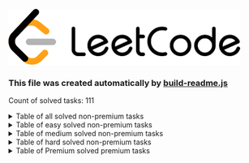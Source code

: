![Logo](./leetcode.png)
### This file was created automatically by [build-readme.js](./build-readme.js)
Count of solved tasks: 111

<details>
<summary>Table of all solved non-premium tasks</summary>
<p>

| LeetCode ID | Difficulty  | Name           | Solution       |
|:-----------:|:-----------:|:--------------:|:--------------:|
|3|medium|[Longest Substring Without Repeating Characters](https://leetcode.com/problems/longest-substring-without-repeating-characters/)|[Longest-Substring-Without-Repeating-Characters.js](./leetcode/Longest-Substring-Without-Repeating-Characters.js)|
|5|medium|[Longest Palindromic Substring](https://leetcode.com/problems/longest-palindromic-substring/)|[Longest-Palindromic-Substring.js](./leetcode/Longest-Palindromic-Substring.js)|
|9|easy|[Palindrome Number](https://leetcode.com/problems/palindrome-number/)|[Palindrome-Number.js](./leetcode/Palindrome-Number.js)|
|14|easy|[Longest Common Prefix](https://leetcode.com/problems/longest-common-prefix)|[Longest-Common-Prefix.js](./leetcode/Longest-Common-Prefix.js)|
|15|medium|[3Sum](https://leetcode.com/problems/3sum/)|[3Sum.js](./leetcode/3Sum.js)|
|16|medium|[ 3Sum Closest](https://leetcode.com/problems/3sum-closest/)|[3Sum-Closest.js](./leetcode/3Sum-Closest.js)|
|19|medium|[Remove Nth Node From End of List](https://leetcode.com/problems/remove-nth-node-from-end-of-list/)|[Remove-Nth-Node-From-End-of-List.js](./leetcode/Remove-Nth-Node-From-End-of-List.js)|
|20|easy|[Valid Parentheses](https://leetcode.com/problems/valid-parentheses/)|[Valid-Parentheses.js](./leetcode/Valid-Parentheses.js)|
|21|easy|[Merge Two Sorted Lists](https://leetcode.com/problems/merge-two-sorted-lists/)|[Merge-Two-Sorted-Lists.js](./leetcode/Merge-Two-Sorted-Lists.js)|
|53|easy|[ Maximum Subarray](https://leetcode.com/problems/maximum-subarray/)|[Maximum-Subarray.js](./leetcode/Maximum-Subarray.js)|
|54|medium|[Spiral Matrix](https://leetcode.com/problems/spiral-matrix/)|[Spiral-Matrix.js](./leetcode/Spiral-Matrix.js)|
|56|medium|[Merge Intervals](https://leetcode.com/problems/merge-intervals/)|[Merge-Intervals.js](./leetcode/Merge-Intervals.js)|
|57|medium|[Insert Interval](https://leetcode.com/problems/insert-interval/)|[Insert-Interval.js](./leetcode/Insert-Interval.js)|
|59|medium|[Spiral Matrix II](https://leetcode.com/problems/spiral-matrix-ii)|[Spiral-Matrix-II.js](./leetcode/Spiral-Matrix-II.js)|
|62|medium|[Unique Paths](https://leetcode.com/problems/unique-paths/)|[Unique-Paths.js](./leetcode/Unique-Paths.js)|
|63|medium|[Unique Paths II](https://leetcode.com/problems/unique-paths-ii/)|[Unique-Paths-II.js](./leetcode/Unique-Paths-II.js)|
|70|easy|[Climbing Stairs](https://leetcode.com/problems/climbing-stairs/)|[Climbing-Stairs.js](./leetcode/Climbing-Stairs.js)|
|83|easy|[Remove Duplicates from Sorted List](https://leetcode.com/problems/remove-duplicates-from-sorted-list/)|[Remove-Duplicates-from-Sorted-List.js](./leetcode/Remove-Duplicates-from-Sorted-List.js)|
|94|easy|[Binary Tree Inorder Traversal](https://leetcode.com/problems/binary-tree-inorder-traversal/)|[Binary-Tree-Inorder-Traversal.js](./leetcode/Binary-Tree-Inorder-Traversal.js)|
|98|medium|[Validate Binary Search Tree](https://leetcode.com/problems/validate-binary-search-tree/)|[Validate-Binary-Search-Tree.js](./leetcode/Validate-Binary-Search-Tree.js)|
|100|easy|[Same Tree](https://leetcode.com/problems/same-tree/)|[Same-Tree.js](./leetcode/Same-Tree.js)|
|101|easy|[Symmetric Tree](https://leetcode.com/problems/symmetric-tree/)|[Symmetric-Tree.js](./leetcode/Symmetric-Tree.js)|
|102|medium|[Binary Tree Level Order Traversal](https://leetcode.com/problems/n-ary-tree-preorder-traversal/)|[Binary-Tree-Level-Order-Traversal.js](./leetcode/Binary-Tree-Level-Order-Traversal.js)|
|108|easy|[Convert Sorted Array to Binary Search Tree](https://leetcode.com/problems/convert-sorted-array-to-binary-search-tree/)|[Convert-Sorted-Array-to-Binary-Search-Tree.js](./leetcode/Convert-Sorted-Array-to-Binary-Search-Tree.js)|
|110|easy|[Balanced Binary Tree](https://leetcode.com/problems/balanced-binary-tree/)|[Balanced-Binary-Tree.js](./leetcode/Balanced-Binary-Tree.js)|
|125|easy|[Valid Palindrome](https://leetcode.com/problems/valid-palindrome/)|[Valid-Palindrome.js](./leetcode/Valid-Palindrome.js)|
|136|easy|[Single Number](https://leetcode.com/problems/single-number/)|[Single-Number.js](./leetcode/Single-Number.js)|
|141|easy|[Linked List Cycle](https://leetcode.com/problems/linked-list-cycle/)|[Linked-List-Cycle.js](./leetcode/Linked-List-Cycle.js)|
|142|medium|[Linked List Cycle II](https://leetcode.com/problems/linked-list-cycle-ii/)|[Linked-List-Cycle-II.js](./leetcode/Linked-List-Cycle-II.js)|
|143|medium|[Reorder List](https://leetcode.com/problems/reorder-list/)|[Reorder-List.js](./leetcode/Reorder-List.js)|
|144|easy|[Binary Tree Preorder Traversal](https://leetcode.com/problems/binary-tree-preorder-traversal/)|[Binary-Tree-Preorder-Traversal.js](./leetcode/Binary-Tree-Preorder-Traversal.js)|
|148|medium|[Sort List](https://leetcode.com/problems/sort-list/)|[Sort-List.js](./leetcode/Sort-List.js)|
|149|hard|[Max Points on a Line](https://leetcode.com/problems/max-points-on-a-line/)|[Max-Points-on-a-Line.js](./leetcode/Max-Points-on-a-Line.js)|
|152|medium|[Maximum Product Subarray](https://leetcode.com/problems/maximum-product-subarray/)|[Maximum-Product-Subarray.js](./leetcode/Maximum-Product-Subarray.js)|
|200|medium|[Number of Islands](https://leetcode.com/problems/number-of-islands/)|[Number-of-Islands.js](./leetcode/Number-of-Islands.js)|
|202|easy|[Happy Number](https://leetcode.com/problems/happy-number/)|[Happy-Number.js](./leetcode/Happy-Number.js)|
|203|easy|[Remove Linked List Elements](https://leetcode.com/problems/remove-linked-list-elements/)|[Remove-Linked-List-Elements.js](./leetcode/Remove-Linked-List-Elements.js)|
|205|easy|[Isomorphic Strings](https://leetcode.com/problems/isomorphic-strings/)|[Isomorphic-Strings.js](./leetcode/Isomorphic-Strings.js)|
|206|easy|[Reverse Linked List](https://leetcode.com/problems/reverse-linked-list/)|[Odd-Even-Linked-List.js](./leetcode/Odd-Even-Linked-List.js)|
|206|easy|[Reverse Linked List](https://leetcode.com/problems/reverse-linked-list/)|[Reverse-Linked-List.js](./leetcode/Reverse-Linked-List.js)|
|209|medium|[Minimum Size Subarray Sum](https://leetcode.com/problems/minimum-size-subarray-sum/)|[Minimum-Size-Subarray-Sum.js](./leetcode/Minimum-Size-Subarray-Sum.js)|
|217|easy|[Contains Duplicate](https://leetcode.com/problems/contains-duplicate/)|[Contains-Duplicate.js](./leetcode/Contains-Duplicate.js)|
|226|easy|[Invert Binary Tree](https://leetcode.com/problems/invert-binary-tree/)|[Invert-Binary-Tree.js](./leetcode/Invert-Binary-Tree.js)|
|232|medium|[Implement Queue using Stacks](https://leetcode.com/problems/implement-queue-using-stacks/)|[Implement-Queue-using-Stacks.js](./leetcode/Implement-Queue-using-Stacks.js)|
|234|easy|[Palindrome Linked List](https://leetcode.com/problems/palindrome-linked-list/)|[Palindrome-Linked-List.js](./leetcode/Palindrome-Linked-List.js)|
|235|medium|[Lowest Common Ancestor of a Binary Search Tree](https://leetcode.com/problems/lowest-common-ancestor-of-a-binary-search-tree/)|[Lowest-Common-Ancestor-of-a-Binary-Search-Tree.js](./leetcode/Lowest-Common-Ancestor-of-a-Binary-Search-Tree.js)|
|242|easy|[Valid Anagram](https://leetcode.com/problems/valid-anagram/)|[Valid-Anagram.js](./leetcode/Valid-Anagram.js)|
|268|easy|[Missing Number](https://leetcode.com/problems/missing-number/)|[Gas-Station.js](./leetcode/Gas-Station.js)|
|268|easy|[Missing Number](https://leetcode.com/problems/missing-number/)|[Missing-Number.js](./leetcode/Missing-Number.js)|
|278|easy|[First Bad Point](https://leetcode.com/problems/first-bad-version/)|[First-Bad-Point.js](./leetcode/First-Bad-Point.js)|
|283|easy|[Move Zeroes](https://leetcode.com/problems/move-zeroes/)|[Move-Zeroes.js](./leetcode/Move-Zeroes.js)|
|290|easy|[Word Pattern](https://leetcode.com/problems/word-pattern/)|[Word-Pattern.js](./leetcode/Word-Pattern.js)|
|299|medium|[Bulls and Cows](https://leetcode.com/problems/bulls-and-cows/)|[Bulls-and-Cows.js](./leetcode/Bulls-and-Cows.js)|
|344|easy|[Reverse String](https://leetcode.com/problems/reverse-string/)|[Reverse-String.js](./leetcode/Reverse-String.js)|
|349|easy|[Intersection of Two Arrays](https://leetcode.com/problems/intersection-of-two-arrays/)|[Intersection-of-Two-Arrays.js](./leetcode/Intersection-of-Two-Arrays.js)|
|350|easy|[Intersection of Two Arrays II](https://leetcode.com/problems/intersection-of-two-arrays-ii/)|[Intersection-of-Two-Arrays-II.js](./leetcode/Intersection-of-Two-Arrays-II.js)|
|387|easy|[First Unique Character in a String](https://leetcode.com/problems/first-unique-character-in-a-string/)|[First-Unique-Character-in-a-String.js](./leetcode/First-Unique-Character-in-a-String.js)|
|392|easy|[Is Subsequence](https://leetcode.com/problems/is-subsequence/)|[Is-Subsequence.js](./leetcode/Is-Subsequence.js)|
|394|medium|[Decode String](https://leetcode.com/problems/decode-string/)|[Decode-String.js](./leetcode/Decode-String.js)|
|395|medium|[Longest Substring with At Least K Repeating Characters](https://leetcode.com/problems/longest-substring-with-at-least-k-repeating-characters)|[Longest-Substring-with-At-Least-K-Repeating-Characters.js](./leetcode/Longest-Substring-with-At-Least-K-Repeating-Characters.js)|
|409|easy|[Longest Palindrome](https://leetcode.com/problems/longest-palindrome/)|[Longest-Palindrome.js](./leetcode/Longest-Palindrome.js)|
|424|medium|[Longest Repeating Character Replacement](https://leetcode.com/problems/longest-repeating-character-replacement/)|[Longest-Repeating-Character-Replacement.js](./leetcode/Longest-Repeating-Character-Replacement.js)|
|435|medium|[Non-overlapping Intervals](https://leetcode.com/problems/non-overlapping-intervals/)|[Non-overlapping-Intervals.js](./leetcode/Non-overlapping-Intervals.js)|
|438|medium|[Find All Anagrams in a String](https://leetcode.com/problems/find-all-anagrams-in-a-string/)|[Find-all-anagrams-in-a-string.js](./leetcode/Find-all-anagrams-in-a-string.js)|
|448|easy|[Find All Numbers Disappeared in an Array](https://leetcode.com/problems/find-all-numbers-disappeared-in-an-array/)|[Find-All-Numbers-Disappeared-in-an-Array.js](./leetcode/Find-All-Numbers-Disappeared-in-an-Array.js)|
|452|medium|[Minimum Number of Arrows to Burst Balloons](https://leetcode.com/problems/minimum-number-of-arrows-to-burst-balloons/)|[Minimum-Number-of-Arrows-to-Burst-Balloons.js](./leetcode/Minimum-Number-of-Arrows-to-Burst-Balloons.js)|
|485|easy|[Max Consecutive Ones](https://leetcode.com/problems/max-consecutive-ones/)|[Max-Consecutive-Ones.js](./leetcode/Max-Consecutive-Ones.js)|
|509|easy|[Fibonacci Number](https://leetcode.com/problems/fibonacci-number/)|[Fibonacci-Number.js](./leetcode/Fibonacci-Number.js)|
|520|easy|[Detect Capital](https://leetcode.com/problems/detect-capital/)|[Detect-Capital.js](./leetcode/Detect-Capital.js)|
|541|easy|[Reverse String II](https://leetcode.com/problems/reverse-string-ii/)|[Reverse-String-II.js](./leetcode/Reverse-String-II.js)|
|543|easy|[Diameter of Binary Tree](https://leetcode.com/problems/diameter-of-binary-tree/)|[Diameter-of-Binary-Tree.js](./leetcode/Diameter-of-Binary-Tree.js)|
|557|easy|[Reverse Words in a String III](https://leetcode.com/problems/reverse-words-in-a-string-iii/)|[Reverse-Words-in-a-String-III.js](./leetcode/Reverse-Words-in-a-String-III.js)|
|560|medium|[Subarray Sum Equals K](https://leetcode.com/problems/subarray-sum-equals-k/)|[Subarray-Sum-Equals-K.js](./leetcode/Subarray-Sum-Equals-K.js)|
|589|easy|[N-ary Tree Preorder Traversal](https://leetcode.com/problems/n-ary-tree-preorder-traversal/)|[N-ary-Tree-Preorder-Traversal.js](./leetcode/N-ary-Tree-Preorder-Traversal.js)|
|590|easy|[N-ary Tree Postorder Traversal](https://leetcode.com/problems/n-ary-tree-preorder-traversal/)|[N-ary-Tree-Postorder-Traversal.js](./leetcode/N-ary-Tree-Postorder-Traversal.js)|
|628|easy|[Maximum Product of Three Numbers](https://leetcode.com/problems/maximum-product-of-three-numbers/)|[Maximum-Product-of-Three-Numbers.js](./leetcode/Maximum-Product-of-Three-Numbers.js)|
|692|medium|[Top K Frequent Words](https://leetcode.com/problems/top-k-frequent-words/)|[Top-K-Frequent-Words.js](./leetcode/Top-K-Frequent-Words.js)|
|697|easy|[Degree of an Array](https://leetcode.com/problems/degree-of-an-array/)|[Degree-of-an-Array.js](./leetcode/Degree-of-an-Array.js)|
|704|easy|[Binary Search](https://leetcode.com/problems/binary-search/)|[Binary-Search.js](./leetcode/Binary-Search.js)|
|713|medium|[Subarray Product Less Than K](https://leetcode.com/problems/subarray-product-less-than-k/)|[Subarray-Product-Less-Than-K.js](./leetcode/Subarray-Product-Less-Than-K.js)|
|724|easy|[Find Pivot Index](https://leetcode.com/problems/find-pivot-index/)|[Find-Pivot-Index.js](./leetcode/Find-Pivot-Index.js)|
|733|easy|[Backspace String Compare](https://leetcode.com/problems/flood-fill/)|[Flood-fill.js](./leetcode/Flood-fill.js)|
|746|easy|[Min Cost Climbing Stairs](https://leetcode.com/problems/min-cost-climbing-stairs/)|[Min-Cost-Climbing-Stairs.js](./leetcode/Min-Cost-Climbing-Stairs.js)|
|763|medium|[Partition Labels](https://leetcode.com/problems/partition-labels/)|[Partition-Labels.js](./leetcode/Partition-Labels.js)|
|844|easy|[Backspace String Compare](https://leetcode.com/problems/backspace-string-compare/)|[Backspace-String-Compare.js](./leetcode/Backspace-String-Compare.js)|
|852|easy|[Peak Index in a Mountain Array](https://leetcode.com/problems/peak-index-in-a-mountain-array/)|[Peak-Index-in-a-Mountain-Array.js](./leetcode/Peak-Index-in-a-Mountain-Array.js)|
|876|easy|[Middle of the Linked List](https://leetcode.com/problems/middle-of-the-linked-list/)|[Middle-of-the-Linked-List.js](./leetcode/Middle-of-the-Linked-List.js)|
|920|easy|[Meeting Rooms](https://leetcode.com/problems/meeting-rooms/)|[Metting-rooms.js](./leetcode/Metting-rooms.js)|
|944|easy|[Delete Columns to Make Sorted](https://leetcode.com/problems/delete-columns-to-make-sorted/)|[Delete-Columns-to-Make-Sorted.js](./leetcode/Delete-Columns-to-Make-Sorted.js)|
|977|easy|[Squares of a Sorted Array](https://leetcode.com/problems/squares-of-a-sorted-array/)|[Squares-of-a-Sorted-Array.js](./leetcode/Squares-of-a-Sorted-Array.js)|
|1004|medium|[Max Consecutive Ones III](https://leetcode.com/problems/max-consecutive-ones-iii/)|[Max-Consecutive-Ones-III.js](./leetcode/Max-Consecutive-Ones-III.js)|
|1040|medium|[Moving Stones Until Consecutive II](https://leetcode.com/problems/moving-stones-until-consecutive-ii/)|[Moving-Stones-Until-Consecutive-II.js](./leetcode/Moving-Stones-Until-Consecutive-II.js)|
|1046|easy|[Last Stone Weight](https://leetcode.com/problems/last-stone-weight/)|[Last-Stone-Weight.js](./leetcode/Last-Stone-Weight.js)|
|1052|medium|[Grumpy Bookstore Owner](https://leetcode.com/problems/grumpy-bookstore-owner/)|[Grumpy-Bookstore-Owner.js](./leetcode/Grumpy-Bookstore-Owner.js)|
|1456|medium|[Maximum Number of Vowels in a Substring of Given Length](https://leetcode.com/problems/maximum-number-of-vowels-in-a-substring-of-given-length/)|[Maximum-Number-of-Vowels-in-a-Substring-of-Given-Length.js](./leetcode/Maximum-Number-of-Vowels-in-a-Substring-of-Given-Length.js)|
|1480|easy|[Running Sum of 1d Array](https://leetcode.com/problems/running-sum-of-1d-array/)|[Running-Sum-of-1d-Array.js](./leetcode/Running-Sum-of-1d-Array.js)|
|1658|medium|[Minimum Operations to Reduce X to Zero](https://leetcode.com/problems/minimum-operations-to-reduce-x-to-zero/)|[Minimum-Operations-to-Reduce-X-to-Zero.js](./leetcode/Minimum-Operations-to-Reduce-X-to-Zero.js)|
|1706|medium|[Where Will the Ball Fall](https://leetcode.com/problems/where-will-the-ball-fall/)|[Where-Will-the-Ball-Fall.js](./leetcode/Where-Will-the-Ball-Fall.js)|
|1833|medium|[Maximum Ice Cream Bars](https://leetcode.com/problems/maximum-ice-cream-bars/)|[Maximum-Ice-Cream-Bars.js](./leetcode/Maximum-Ice-Cream-Bars.js)|
|1920|easy|[Build Array from Permutation](https://leetcode.com/problems/build-array-from-permutation/)|[Build-Array-from-Permutation.js](./leetcode/Build-Array-from-Permutation.js)|
|1929|easy|[Concatenation of Array](https://leetcode.com/problems/concatenation-of-array/)|[Concatenation-of-Array.js](./leetcode/Concatenation-of-Array.js)|
|1991|easy|[Find the Middle Index in Array](https://leetcode.com/problems/find-the-middle-index-in-array/)|[Find-the-Middle-Index-in-Array.js](./leetcode/Find-the-Middle-Index-in-Array.js)|
|2011|easy|[Final Value of Variable After Performing Operations](https://leetcode.com/problems/final-value-of-variable-after-performing-operations/)|[Final-Value-of-Variable-After-Performing-Operations.js](./leetcode/Final-Value-of-Variable-After-Performing-Operations.js)|
|2131|medium|[Longest Palindrome by Concatenating Two Letter Words](https://leetcode.com/problems/longest-palindrome-by-concatenating-two-letter-words/)|[Longest-Palindrome-by-Concatenating-Two-Letter-Words.js](./leetcode/Longest-Palindrome-by-Concatenating-Two-Letter-Words.js)|
|2244|medium|[Minimum Rounds to Complete All Tasks](https://leetcode.com/problems/minimum-rounds-to-complete-all-tasks/)|[Minimum-Rounds-to-Complete-All-Tasks.js](./leetcode/Minimum-Rounds-to-Complete-All-Tasks.js)|
|2270|medium|[Number of Ways to Split Array](https://leetcode.com/problems/number-of-ways-to-split-array/)|[Number-of-Ways-to-Split-Array.js](./leetcode/Number-of-Ways-to-Split-Array.js)|

</p>
</details>
<details>
<summary>Table of easy solved non-premium tasks</summary>
<p>

| LeetCode ID | Difficulty  | Name           | Solution       |
|:-----------:|:-----------:|:--------------:|:--------------:|
|9|easy|[Palindrome Number](https://leetcode.com/problems/palindrome-number/)|[Palindrome-Number.js](./leetcode/Palindrome-Number.js)|
|14|easy|[Longest Common Prefix](https://leetcode.com/problems/longest-common-prefix)|[Longest-Common-Prefix.js](./leetcode/Longest-Common-Prefix.js)|
|20|easy|[Valid Parentheses](https://leetcode.com/problems/valid-parentheses/)|[Valid-Parentheses.js](./leetcode/Valid-Parentheses.js)|
|21|easy|[Merge Two Sorted Lists](https://leetcode.com/problems/merge-two-sorted-lists/)|[Merge-Two-Sorted-Lists.js](./leetcode/Merge-Two-Sorted-Lists.js)|
|53|easy|[ Maximum Subarray](https://leetcode.com/problems/maximum-subarray/)|[Maximum-Subarray.js](./leetcode/Maximum-Subarray.js)|
|70|easy|[Climbing Stairs](https://leetcode.com/problems/climbing-stairs/)|[Climbing-Stairs.js](./leetcode/Climbing-Stairs.js)|
|83|easy|[Remove Duplicates from Sorted List](https://leetcode.com/problems/remove-duplicates-from-sorted-list/)|[Remove-Duplicates-from-Sorted-List.js](./leetcode/Remove-Duplicates-from-Sorted-List.js)|
|94|easy|[Binary Tree Inorder Traversal](https://leetcode.com/problems/binary-tree-inorder-traversal/)|[Binary-Tree-Inorder-Traversal.js](./leetcode/Binary-Tree-Inorder-Traversal.js)|
|100|easy|[Same Tree](https://leetcode.com/problems/same-tree/)|[Same-Tree.js](./leetcode/Same-Tree.js)|
|101|easy|[Symmetric Tree](https://leetcode.com/problems/symmetric-tree/)|[Symmetric-Tree.js](./leetcode/Symmetric-Tree.js)|
|108|easy|[Convert Sorted Array to Binary Search Tree](https://leetcode.com/problems/convert-sorted-array-to-binary-search-tree/)|[Convert-Sorted-Array-to-Binary-Search-Tree.js](./leetcode/Convert-Sorted-Array-to-Binary-Search-Tree.js)|
|110|easy|[Balanced Binary Tree](https://leetcode.com/problems/balanced-binary-tree/)|[Balanced-Binary-Tree.js](./leetcode/Balanced-Binary-Tree.js)|
|125|easy|[Valid Palindrome](https://leetcode.com/problems/valid-palindrome/)|[Valid-Palindrome.js](./leetcode/Valid-Palindrome.js)|
|136|easy|[Single Number](https://leetcode.com/problems/single-number/)|[Single-Number.js](./leetcode/Single-Number.js)|
|141|easy|[Linked List Cycle](https://leetcode.com/problems/linked-list-cycle/)|[Linked-List-Cycle.js](./leetcode/Linked-List-Cycle.js)|
|144|easy|[Binary Tree Preorder Traversal](https://leetcode.com/problems/binary-tree-preorder-traversal/)|[Binary-Tree-Preorder-Traversal.js](./leetcode/Binary-Tree-Preorder-Traversal.js)|
|202|easy|[Happy Number](https://leetcode.com/problems/happy-number/)|[Happy-Number.js](./leetcode/Happy-Number.js)|
|203|easy|[Remove Linked List Elements](https://leetcode.com/problems/remove-linked-list-elements/)|[Remove-Linked-List-Elements.js](./leetcode/Remove-Linked-List-Elements.js)|
|205|easy|[Isomorphic Strings](https://leetcode.com/problems/isomorphic-strings/)|[Isomorphic-Strings.js](./leetcode/Isomorphic-Strings.js)|
|206|easy|[Reverse Linked List](https://leetcode.com/problems/reverse-linked-list/)|[Odd-Even-Linked-List.js](./leetcode/Odd-Even-Linked-List.js)|
|206|easy|[Reverse Linked List](https://leetcode.com/problems/reverse-linked-list/)|[Reverse-Linked-List.js](./leetcode/Reverse-Linked-List.js)|
|217|easy|[Contains Duplicate](https://leetcode.com/problems/contains-duplicate/)|[Contains-Duplicate.js](./leetcode/Contains-Duplicate.js)|
|226|easy|[Invert Binary Tree](https://leetcode.com/problems/invert-binary-tree/)|[Invert-Binary-Tree.js](./leetcode/Invert-Binary-Tree.js)|
|234|easy|[Palindrome Linked List](https://leetcode.com/problems/palindrome-linked-list/)|[Palindrome-Linked-List.js](./leetcode/Palindrome-Linked-List.js)|
|242|easy|[Valid Anagram](https://leetcode.com/problems/valid-anagram/)|[Valid-Anagram.js](./leetcode/Valid-Anagram.js)|
|268|easy|[Missing Number](https://leetcode.com/problems/missing-number/)|[Gas-Station.js](./leetcode/Gas-Station.js)|
|268|easy|[Missing Number](https://leetcode.com/problems/missing-number/)|[Missing-Number.js](./leetcode/Missing-Number.js)|
|278|easy|[First Bad Point](https://leetcode.com/problems/first-bad-version/)|[First-Bad-Point.js](./leetcode/First-Bad-Point.js)|
|283|easy|[Move Zeroes](https://leetcode.com/problems/move-zeroes/)|[Move-Zeroes.js](./leetcode/Move-Zeroes.js)|
|290|easy|[Word Pattern](https://leetcode.com/problems/word-pattern/)|[Word-Pattern.js](./leetcode/Word-Pattern.js)|
|344|easy|[Reverse String](https://leetcode.com/problems/reverse-string/)|[Reverse-String.js](./leetcode/Reverse-String.js)|
|349|easy|[Intersection of Two Arrays](https://leetcode.com/problems/intersection-of-two-arrays/)|[Intersection-of-Two-Arrays.js](./leetcode/Intersection-of-Two-Arrays.js)|
|350|easy|[Intersection of Two Arrays II](https://leetcode.com/problems/intersection-of-two-arrays-ii/)|[Intersection-of-Two-Arrays-II.js](./leetcode/Intersection-of-Two-Arrays-II.js)|
|387|easy|[First Unique Character in a String](https://leetcode.com/problems/first-unique-character-in-a-string/)|[First-Unique-Character-in-a-String.js](./leetcode/First-Unique-Character-in-a-String.js)|
|392|easy|[Is Subsequence](https://leetcode.com/problems/is-subsequence/)|[Is-Subsequence.js](./leetcode/Is-Subsequence.js)|
|409|easy|[Longest Palindrome](https://leetcode.com/problems/longest-palindrome/)|[Longest-Palindrome.js](./leetcode/Longest-Palindrome.js)|
|448|easy|[Find All Numbers Disappeared in an Array](https://leetcode.com/problems/find-all-numbers-disappeared-in-an-array/)|[Find-All-Numbers-Disappeared-in-an-Array.js](./leetcode/Find-All-Numbers-Disappeared-in-an-Array.js)|
|485|easy|[Max Consecutive Ones](https://leetcode.com/problems/max-consecutive-ones/)|[Max-Consecutive-Ones.js](./leetcode/Max-Consecutive-Ones.js)|
|509|easy|[Fibonacci Number](https://leetcode.com/problems/fibonacci-number/)|[Fibonacci-Number.js](./leetcode/Fibonacci-Number.js)|
|520|easy|[Detect Capital](https://leetcode.com/problems/detect-capital/)|[Detect-Capital.js](./leetcode/Detect-Capital.js)|
|541|easy|[Reverse String II](https://leetcode.com/problems/reverse-string-ii/)|[Reverse-String-II.js](./leetcode/Reverse-String-II.js)|
|543|easy|[Diameter of Binary Tree](https://leetcode.com/problems/diameter-of-binary-tree/)|[Diameter-of-Binary-Tree.js](./leetcode/Diameter-of-Binary-Tree.js)|
|557|easy|[Reverse Words in a String III](https://leetcode.com/problems/reverse-words-in-a-string-iii/)|[Reverse-Words-in-a-String-III.js](./leetcode/Reverse-Words-in-a-String-III.js)|
|589|easy|[N-ary Tree Preorder Traversal](https://leetcode.com/problems/n-ary-tree-preorder-traversal/)|[N-ary-Tree-Preorder-Traversal.js](./leetcode/N-ary-Tree-Preorder-Traversal.js)|
|590|easy|[N-ary Tree Postorder Traversal](https://leetcode.com/problems/n-ary-tree-preorder-traversal/)|[N-ary-Tree-Postorder-Traversal.js](./leetcode/N-ary-Tree-Postorder-Traversal.js)|
|628|easy|[Maximum Product of Three Numbers](https://leetcode.com/problems/maximum-product-of-three-numbers/)|[Maximum-Product-of-Three-Numbers.js](./leetcode/Maximum-Product-of-Three-Numbers.js)|
|697|easy|[Degree of an Array](https://leetcode.com/problems/degree-of-an-array/)|[Degree-of-an-Array.js](./leetcode/Degree-of-an-Array.js)|
|704|easy|[Binary Search](https://leetcode.com/problems/binary-search/)|[Binary-Search.js](./leetcode/Binary-Search.js)|
|724|easy|[Find Pivot Index](https://leetcode.com/problems/find-pivot-index/)|[Find-Pivot-Index.js](./leetcode/Find-Pivot-Index.js)|
|733|easy|[Backspace String Compare](https://leetcode.com/problems/flood-fill/)|[Flood-fill.js](./leetcode/Flood-fill.js)|
|746|easy|[Min Cost Climbing Stairs](https://leetcode.com/problems/min-cost-climbing-stairs/)|[Min-Cost-Climbing-Stairs.js](./leetcode/Min-Cost-Climbing-Stairs.js)|
|844|easy|[Backspace String Compare](https://leetcode.com/problems/backspace-string-compare/)|[Backspace-String-Compare.js](./leetcode/Backspace-String-Compare.js)|
|852|easy|[Peak Index in a Mountain Array](https://leetcode.com/problems/peak-index-in-a-mountain-array/)|[Peak-Index-in-a-Mountain-Array.js](./leetcode/Peak-Index-in-a-Mountain-Array.js)|
|876|easy|[Middle of the Linked List](https://leetcode.com/problems/middle-of-the-linked-list/)|[Middle-of-the-Linked-List.js](./leetcode/Middle-of-the-Linked-List.js)|
|920|easy|[Meeting Rooms](https://leetcode.com/problems/meeting-rooms/)|[Metting-rooms.js](./leetcode/Metting-rooms.js)|
|944|easy|[Delete Columns to Make Sorted](https://leetcode.com/problems/delete-columns-to-make-sorted/)|[Delete-Columns-to-Make-Sorted.js](./leetcode/Delete-Columns-to-Make-Sorted.js)|
|977|easy|[Squares of a Sorted Array](https://leetcode.com/problems/squares-of-a-sorted-array/)|[Squares-of-a-Sorted-Array.js](./leetcode/Squares-of-a-Sorted-Array.js)|
|1046|easy|[Last Stone Weight](https://leetcode.com/problems/last-stone-weight/)|[Last-Stone-Weight.js](./leetcode/Last-Stone-Weight.js)|
|1480|easy|[Running Sum of 1d Array](https://leetcode.com/problems/running-sum-of-1d-array/)|[Running-Sum-of-1d-Array.js](./leetcode/Running-Sum-of-1d-Array.js)|
|1920|easy|[Build Array from Permutation](https://leetcode.com/problems/build-array-from-permutation/)|[Build-Array-from-Permutation.js](./leetcode/Build-Array-from-Permutation.js)|
|1929|easy|[Concatenation of Array](https://leetcode.com/problems/concatenation-of-array/)|[Concatenation-of-Array.js](./leetcode/Concatenation-of-Array.js)|
|1991|easy|[Find the Middle Index in Array](https://leetcode.com/problems/find-the-middle-index-in-array/)|[Find-the-Middle-Index-in-Array.js](./leetcode/Find-the-Middle-Index-in-Array.js)|
|2011|easy|[Final Value of Variable After Performing Operations](https://leetcode.com/problems/final-value-of-variable-after-performing-operations/)|[Final-Value-of-Variable-After-Performing-Operations.js](./leetcode/Final-Value-of-Variable-After-Performing-Operations.js)|

</p>
</details>
<details>
<summary>Table of medium solved non-premium tasks</summary>
<p>

| LeetCode ID | Difficulty  | Name           | Solution       |
|:-----------:|:-----------:|:--------------:|:--------------:|
|3|medium|[Longest Substring Without Repeating Characters](https://leetcode.com/problems/longest-substring-without-repeating-characters/)|[Longest-Substring-Without-Repeating-Characters.js](./leetcode/Longest-Substring-Without-Repeating-Characters.js)|
|5|medium|[Longest Palindromic Substring](https://leetcode.com/problems/longest-palindromic-substring/)|[Longest-Palindromic-Substring.js](./leetcode/Longest-Palindromic-Substring.js)|
|15|medium|[3Sum](https://leetcode.com/problems/3sum/)|[3Sum.js](./leetcode/3Sum.js)|
|16|medium|[ 3Sum Closest](https://leetcode.com/problems/3sum-closest/)|[3Sum-Closest.js](./leetcode/3Sum-Closest.js)|
|19|medium|[Remove Nth Node From End of List](https://leetcode.com/problems/remove-nth-node-from-end-of-list/)|[Remove-Nth-Node-From-End-of-List.js](./leetcode/Remove-Nth-Node-From-End-of-List.js)|
|54|medium|[Spiral Matrix](https://leetcode.com/problems/spiral-matrix/)|[Spiral-Matrix.js](./leetcode/Spiral-Matrix.js)|
|56|medium|[Merge Intervals](https://leetcode.com/problems/merge-intervals/)|[Merge-Intervals.js](./leetcode/Merge-Intervals.js)|
|57|medium|[Insert Interval](https://leetcode.com/problems/insert-interval/)|[Insert-Interval.js](./leetcode/Insert-Interval.js)|
|59|medium|[Spiral Matrix II](https://leetcode.com/problems/spiral-matrix-ii)|[Spiral-Matrix-II.js](./leetcode/Spiral-Matrix-II.js)|
|62|medium|[Unique Paths](https://leetcode.com/problems/unique-paths/)|[Unique-Paths.js](./leetcode/Unique-Paths.js)|
|63|medium|[Unique Paths II](https://leetcode.com/problems/unique-paths-ii/)|[Unique-Paths-II.js](./leetcode/Unique-Paths-II.js)|
|98|medium|[Validate Binary Search Tree](https://leetcode.com/problems/validate-binary-search-tree/)|[Validate-Binary-Search-Tree.js](./leetcode/Validate-Binary-Search-Tree.js)|
|102|medium|[Binary Tree Level Order Traversal](https://leetcode.com/problems/n-ary-tree-preorder-traversal/)|[Binary-Tree-Level-Order-Traversal.js](./leetcode/Binary-Tree-Level-Order-Traversal.js)|
|142|medium|[Linked List Cycle II](https://leetcode.com/problems/linked-list-cycle-ii/)|[Linked-List-Cycle-II.js](./leetcode/Linked-List-Cycle-II.js)|
|143|medium|[Reorder List](https://leetcode.com/problems/reorder-list/)|[Reorder-List.js](./leetcode/Reorder-List.js)|
|148|medium|[Sort List](https://leetcode.com/problems/sort-list/)|[Sort-List.js](./leetcode/Sort-List.js)|
|152|medium|[Maximum Product Subarray](https://leetcode.com/problems/maximum-product-subarray/)|[Maximum-Product-Subarray.js](./leetcode/Maximum-Product-Subarray.js)|
|200|medium|[Number of Islands](https://leetcode.com/problems/number-of-islands/)|[Number-of-Islands.js](./leetcode/Number-of-Islands.js)|
|209|medium|[Minimum Size Subarray Sum](https://leetcode.com/problems/minimum-size-subarray-sum/)|[Minimum-Size-Subarray-Sum.js](./leetcode/Minimum-Size-Subarray-Sum.js)|
|232|medium|[Implement Queue using Stacks](https://leetcode.com/problems/implement-queue-using-stacks/)|[Implement-Queue-using-Stacks.js](./leetcode/Implement-Queue-using-Stacks.js)|
|235|medium|[Lowest Common Ancestor of a Binary Search Tree](https://leetcode.com/problems/lowest-common-ancestor-of-a-binary-search-tree/)|[Lowest-Common-Ancestor-of-a-Binary-Search-Tree.js](./leetcode/Lowest-Common-Ancestor-of-a-Binary-Search-Tree.js)|
|299|medium|[Bulls and Cows](https://leetcode.com/problems/bulls-and-cows/)|[Bulls-and-Cows.js](./leetcode/Bulls-and-Cows.js)|
|394|medium|[Decode String](https://leetcode.com/problems/decode-string/)|[Decode-String.js](./leetcode/Decode-String.js)|
|395|medium|[Longest Substring with At Least K Repeating Characters](https://leetcode.com/problems/longest-substring-with-at-least-k-repeating-characters)|[Longest-Substring-with-At-Least-K-Repeating-Characters.js](./leetcode/Longest-Substring-with-At-Least-K-Repeating-Characters.js)|
|424|medium|[Longest Repeating Character Replacement](https://leetcode.com/problems/longest-repeating-character-replacement/)|[Longest-Repeating-Character-Replacement.js](./leetcode/Longest-Repeating-Character-Replacement.js)|
|435|medium|[Non-overlapping Intervals](https://leetcode.com/problems/non-overlapping-intervals/)|[Non-overlapping-Intervals.js](./leetcode/Non-overlapping-Intervals.js)|
|438|medium|[Find All Anagrams in a String](https://leetcode.com/problems/find-all-anagrams-in-a-string/)|[Find-all-anagrams-in-a-string.js](./leetcode/Find-all-anagrams-in-a-string.js)|
|452|medium|[Minimum Number of Arrows to Burst Balloons](https://leetcode.com/problems/minimum-number-of-arrows-to-burst-balloons/)|[Minimum-Number-of-Arrows-to-Burst-Balloons.js](./leetcode/Minimum-Number-of-Arrows-to-Burst-Balloons.js)|
|560|medium|[Subarray Sum Equals K](https://leetcode.com/problems/subarray-sum-equals-k/)|[Subarray-Sum-Equals-K.js](./leetcode/Subarray-Sum-Equals-K.js)|
|692|medium|[Top K Frequent Words](https://leetcode.com/problems/top-k-frequent-words/)|[Top-K-Frequent-Words.js](./leetcode/Top-K-Frequent-Words.js)|
|713|medium|[Subarray Product Less Than K](https://leetcode.com/problems/subarray-product-less-than-k/)|[Subarray-Product-Less-Than-K.js](./leetcode/Subarray-Product-Less-Than-K.js)|
|763|medium|[Partition Labels](https://leetcode.com/problems/partition-labels/)|[Partition-Labels.js](./leetcode/Partition-Labels.js)|
|1004|medium|[Max Consecutive Ones III](https://leetcode.com/problems/max-consecutive-ones-iii/)|[Max-Consecutive-Ones-III.js](./leetcode/Max-Consecutive-Ones-III.js)|
|1040|medium|[Moving Stones Until Consecutive II](https://leetcode.com/problems/moving-stones-until-consecutive-ii/)|[Moving-Stones-Until-Consecutive-II.js](./leetcode/Moving-Stones-Until-Consecutive-II.js)|
|1052|medium|[Grumpy Bookstore Owner](https://leetcode.com/problems/grumpy-bookstore-owner/)|[Grumpy-Bookstore-Owner.js](./leetcode/Grumpy-Bookstore-Owner.js)|
|1456|medium|[Maximum Number of Vowels in a Substring of Given Length](https://leetcode.com/problems/maximum-number-of-vowels-in-a-substring-of-given-length/)|[Maximum-Number-of-Vowels-in-a-Substring-of-Given-Length.js](./leetcode/Maximum-Number-of-Vowels-in-a-Substring-of-Given-Length.js)|
|1658|medium|[Minimum Operations to Reduce X to Zero](https://leetcode.com/problems/minimum-operations-to-reduce-x-to-zero/)|[Minimum-Operations-to-Reduce-X-to-Zero.js](./leetcode/Minimum-Operations-to-Reduce-X-to-Zero.js)|
|1706|medium|[Where Will the Ball Fall](https://leetcode.com/problems/where-will-the-ball-fall/)|[Where-Will-the-Ball-Fall.js](./leetcode/Where-Will-the-Ball-Fall.js)|
|1833|medium|[Maximum Ice Cream Bars](https://leetcode.com/problems/maximum-ice-cream-bars/)|[Maximum-Ice-Cream-Bars.js](./leetcode/Maximum-Ice-Cream-Bars.js)|
|2131|medium|[Longest Palindrome by Concatenating Two Letter Words](https://leetcode.com/problems/longest-palindrome-by-concatenating-two-letter-words/)|[Longest-Palindrome-by-Concatenating-Two-Letter-Words.js](./leetcode/Longest-Palindrome-by-Concatenating-Two-Letter-Words.js)|
|2244|medium|[Minimum Rounds to Complete All Tasks](https://leetcode.com/problems/minimum-rounds-to-complete-all-tasks/)|[Minimum-Rounds-to-Complete-All-Tasks.js](./leetcode/Minimum-Rounds-to-Complete-All-Tasks.js)|
|2270|medium|[Number of Ways to Split Array](https://leetcode.com/problems/number-of-ways-to-split-array/)|[Number-of-Ways-to-Split-Array.js](./leetcode/Number-of-Ways-to-Split-Array.js)|

</p>
</details>
<details>
<summary>Table of hard solved non-premium tasks</summary>
<p>

| LeetCode ID | Difficulty  | Name           | Solution       |
|:-----------:|:-----------:|:--------------:|:--------------:|
|149|hard|[Max Points on a Line](https://leetcode.com/problems/max-points-on-a-line/)|[Max-Points-on-a-Line.js](./leetcode/Max-Points-on-a-Line.js)|

</p>
</details>
<details>
<summary>Table of Premium solved premium tasks</summary>
<p>

| LeetCode ID | Difficulty  | Name           | Solution       |
|:-----------:|:-----------:|:--------------:|:--------------:|
|386|medium|[Longest Substring with At Most K Distinct Characters](https://leetcode.com/problems/longest-substring-with-at-most-k-distinct-characters/)|[Longest-Substring-with-At-Most-K-Distinct-Characters.js](./leetcode/Longest-Substring-with-At-Most-K-Distinct-Characters.js)|
|918|medium|[3Sum Smaller](https://leetcode.com/problems/3sum-smaller/)|[3Sum-Smaller.js](./leetcode/3Sum-Smaller.js)|
|928|medium|[Longest Substring with At Most Two Distinct Characters](https://leetcode.com/problems/longest-substring-with-at-most-two-distinct-characters/)|[Longest-Substring-with-At-Most-Two-Distinct-Characters.js](./leetcode/Longest-Substring-with-At-Most-Two-Distinct-Characters.js)|
|1016|medium|[Minimum Swaps To Make Sequences Increasing](https://leetcode.com/problems/minimum-swaps-to-group-all-1s-together/)|[Minimum-Swaps-required-to-group-all-1s-together.js](./leetcode/Minimum-Swaps-required-to-group-all-1s-together.js)|
|1100|medium|[Find K Length Substrings With No Repeated Characters](https://leetcode.com/problems/find-k-length-substrings-with-no-repeated-characters/)|[Find-K-Length-Substrings-With-No-Repeated-Characters.js](./leetcode/Find-K-Length-Substrings-With-No-Repeated-Characters.js)|
</p>

</details>
